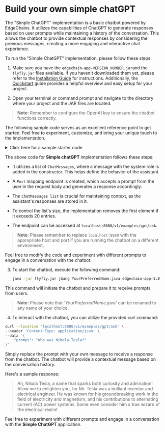 # Build your own simple chatGPT

The "Simple ChatGPT" implementation is a basic chatbot powered by EdgeChains. It utilizes the capabilities of ChatGPT to generate responses based on user prompts while maintaining a history of the conversation. This allows the chatbot to provide contextual responses by considering the previous messages, creating a more engaging and interactive chat experience.

To run the "Simple ChatGPT" implementation, please follow these steps:

1. Make sure you have the `edgechain-app-VERSION_NUMBER.jar`and the `flyfly.jar` files available.
If you haven't downloaded them yet, please refer to the [Installation Guide](/doc/Getting%20started/Installation.md)  for instructions. Additionally, the [Quickstart](/doc/Getting%20started/Quickstart.md) guide provides a helpful overview and easy setup for your project.

2. Open your terminal or command prompt and navigate to the directory where your project and the JAR files are located.

> **Note:** Remember to configure the OpenAI key to ensure the chatbot functions correctly.

The following sample code serves as an excellent reference point to get started. Feel free to experiment, customize, and bring your unique touch to the implementation. 

<details>
<summary>Click here for a sample starter code</summary>

```java
package com.edgechain;

import com.edgechain.lib.configuration.RedisEnv;
import com.edgechain.lib.endpoint.impl.OpenAiEndpoint;
import com.edgechain.lib.openai.client.OpenAiClient;
import com.edgechain.lib.openai.request.ChatCompletionRequest;
import com.edgechain.lib.openai.request.ChatMessage;
import com.edgechain.lib.openai.response.ChatCompletionResponse;
import com.edgechain.lib.rxjava.retry.impl.ExponentialDelay;
import com.edgechain.lib.rxjava.transformer.observable.EdgeChain;
import org.springframework.boot.SpringApplication;
import org.springframework.boot.autoconfigure.SpringBootApplication;
import org.springframework.context.annotation.Bean;
import org.springframework.http.HttpStatus;
import org.springframework.http.ResponseEntity;
import org.springframework.web.bind.annotation.*;

import java.util.ArrayList;
import java.util.List;
import java.util.concurrent.TimeUnit;

import static com.edgechain.lib.constants.EndpointConstants.OPENAI_CHAT_COMPLETION_API;

@SpringBootApplication
public class GptConversation {

    private final String OPENAI_AUTH_KEY = ""; // YOUR OPENAI KEY

    public static void main(String[] args) {
        System.setProperty("server.port", "8080");
        SpringApplication.run(GptConversation.class, args);
    }

    @Bean
    public RedisEnv redisEnv() {
        RedisEnv redisEnv = new RedisEnv();
        redisEnv.setUrl("");
        redisEnv.setPort(11837);
        redisEnv.setUsername("default");
        redisEnv.setPassword("");
        redisEnv.setTtl(3600); // Configuring ttl for HistoryContext;
        return redisEnv;
    }


    @RestController
    @RequestMapping("/v1/examples")
    public class Conversation {
        private List<ChatMessage> messages;

        public Conversation() {
            messages = new ArrayList<>();
            messages.add(new ChatMessage("system", "You are a helpful, polite, old English assistant. Answer the user prompt with a bit of humor."));
        }

        @PostMapping("/gpt/ask")
        public ResponseEntity<String> ask(@RequestBody String prompt) {
            updateMessageList("user", prompt);
            String model = "gpt-3.5-turbo";
            ChatCompletionRequest chatCompletionRequest = new ChatCompletionRequest(
                    model,
                    messages,
                    0.7,
                    false
            );
            OpenAiClient openAiClient = new OpenAiClient();
            OpenAiEndpoint chatEndpoint =
                    new OpenAiEndpoint(
                            OPENAI_CHAT_COMPLETION_API,
                            OPENAI_AUTH_KEY,
                            model,
                            "user",
                            0.7,
                            false,
                            new ExponentialDelay(3, 3, 2, TimeUnit.SECONDS));
            EdgeChain<ChatCompletionResponse> chatCompletion = openAiClient.createChatCompletion(chatEndpoint, chatCompletionRequest);
            String response = chatCompletion.get().getChoices().get(0).getMessage().getContent();

            updateMessageList("assistant", response);
            return new ResponseEntity<>(response, HttpStatus.OK);
        }

        private void updateMessageList(String role, String content) {
            messages.add(new ChatMessage(role, content));

            if(messages.size() > 20) {
                messages.remove(0);
            }
        }

    }
}
```

</details>

The above code for **Simple chatGPT** implementation follows these steps:

- It utilizes a list of `ChatMessages`, where a message with the system role is added in the constructor. This helps define the behavior of the assistant.

- A `Post` mapping endpoint is created, which accepts a prompt from the user in the request body and generates a response accordingly.

- The `ChatMessages list` is crucial for maintaining context, as the assistant's responses are stored in it.

- To control the list's size, the implementation removes the first element if it exceeds 20 entries.

- The endpoint can be accessed at `localhost:8080/v1/examples/gpt/ask`. 

> **Note:**  Please remember to replace `localhost:8080` with the appropriate host and port if you are running the chatbot on a different environment.

Feel free to modify the code and experiment with different prompts to engage in a conversation with the chatbot.


3. To start the chatbot, execute the following command:

   ```bash
   java -jar flyfly.jar jbang YourPreferredName.java edgechain-app-1.0.0.jar
    ```

This command will initiate the chatbot and prepare it to receive prompts from users.

> **Note:** Please note that _'YourPreferredName.java'_ can be renamed to any name of your choice. 


4. To interact with the chatbot, you can utilize the provided curl command:

```bash
curl --location 'localhost:8080/v1/examples/gpt/ask' \
--header 'Content-Type: application/json' \
--data '{
    "prompt": "Who was Nikola Tesla?"
}'
```

Simply replace the prompt with your own message to receive a response from the chatbot. The chatbot will provide a contextual message based on the conversation history.

Here's a sample response:

> Ah, Nikola Tesla, a name that sparks both curiosity and admiration! Allow me to enlighten you, for Mr. Tesla was a brilliant inventor and electrical engineer. He was known for his groundbreaking work in the field of electricity and magnetism, and his contributions to alternating current (AC) power systems. Some even consider him a true wizard of the electrical realm!


Feel free to experiment with different prompts and engage in a conversation with the **Simple ChatGPT** application.





